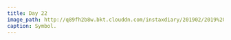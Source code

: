 ```yaml
---
title: Day 22
image_path: http://q89fh2b8w.bkt.clouddn.com/instaxdiary/201902/2019%202%2026.jpg
caption: Symbol.
---
```


